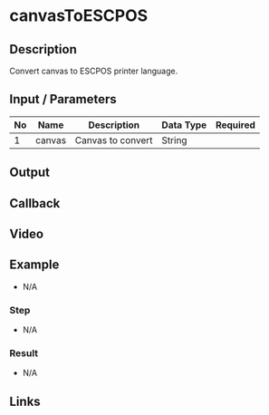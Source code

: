 # canvasToESCPOS

## Description

Convert canvas to ESCPOS printer language.

## Input / Parameters

| No | Name | Description | Data Type | Required |
| ------ | ------ | ------ |------ | ------ |
| 1 | canvas | Canvas to convert | String |  | 

## Output

## Callback

## Video

## Example

- N/A

### Step

- N/A

### Result

- N/A

## Links